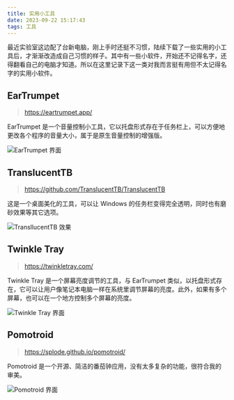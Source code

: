 ```yaml
---
title: 实用小工具
date: 2023-09-22 15:17:43
tags: 工具
---
```


最近实验室这边配了台新电脑，刚上手时还挺不习惯，陆续下载了一些实用的小工具后，才渐渐改造成自己习惯的样子。其中有一些小软件，开始还不记得名字，还得翻看自己的电脑才知道。所以在这里记录下这一类对我而言挺有用但不太记得名字的实用小软件。

<!--more-->

## EarTrumpet

> https://eartrumpet.app/

EarTrumpet 是一个音量控制小工具，它以托盘形式存在于任务栏上，可以方便地更改各个程序的音量大小，属于是原生音量控制的增强版。

![EarTrumpet 界面](https://eartrumpet.app/hero.gif)

## TranslucentTB

> https://github.com/TranslucentTB/TranslucentTB

这是一个桌面美化的工具，可以让 Windows 的任务栏变得完全透明，同时也有磨砂效果等其它选项。

![TransllucentTB 效果](https://camo.githubusercontent.com/4a55c49eab17e22feb137f52efdb78f930365b7b56eb365ac769d20eb6508089/68747470733a2f2f692e696d6775722e636f6d2f654c47547477702e706e67)

## Twinkle Tray

> https://twinkletray.com/

Twinkle Tray 是一个屏幕亮度调节的工具，与 EarTrumpet 类似，以托盘形式存在，它可以让用户像笔记本电脑一样在系统里调节屏幕的亮度。此外，如果有多个屏幕，也可以在一个地方控制多个屏幕的亮度。

![Twinkle Tray 界面](https://twinkletray.com/assets/img/tt-comparison.jpg)

## Pomotroid

> https://splode.github.io/pomotroid/

Pomotroid 是一个开源、简洁的番茄钟应用，没有太多复杂的功能，很符合我的审美。

![Pomotroid 界面](https://splode.github.io/pomotroid/pomotroid-screens.png)